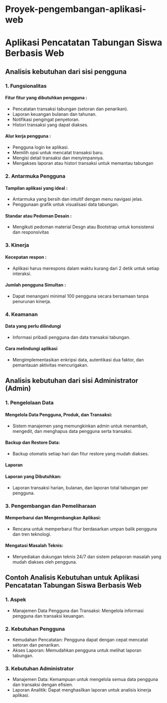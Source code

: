 # Proyek-pengembangan-aplikasi-web
# Aplikasi Pencatatan Tabungan Siswa Berbasis Web
## Analisis kebutuhan dari sisi pengguna
### 1. Fungsionalitas
#### Fitur fitur yang dibutuhkan pengguna :
- Pencatatan transaksi tabungan (setoran dan penarikan).
- Laporan keuangan bulanan dan tahunan.
- Notifikasi pengingat penyetoran.
- Histori transaksi yang dapat diakses.
#### Alur kerja pengguna :
- Pengguna login ke aplikasi.
- Memilih opsi untuk mencatat transaksi baru.
- Mengisi detail transaksi dan menyimpannya.
- Mengakses laporan atau histori transaksi untuk memantau tabungan
### 2. Antarmuka Pengguna
#### Tampilan aplikasi yang ideal :
- Antarmuka yang bersih dan intuitif dengan menu navigasi jelas.
- Penggunaan grafik untuk visualisasi data tabungan.
#### Standar atau Pedoman Desain :
- Mengikuti pedoman material Desgn atau Bootstrap untuk konsistensi dan responsivitas
### 3. Kinerja
#### Kecepatan respon :
- Aplikasi harus merespons dalam waktu kurang dari 2 detik untuk setiap interaksi.
#### Jumlah pengguna Simultan : 
- Dapat menangani minimal 100 pengguna secara bersamaan tanpa penurunan kinerja.
### 4. Keamanan
#### Data yang perlu dilindungi
- Informasi pribadi pengguna dan data transaksi tabungan.
#### Cara melindungi aplikasi
- Mengimplementasikan enkripsi data, autentikasi dua faktor, dan pemantauan aktivitas mencurigakan.

## Analisis kebutuhan dari sisi Administrator (Admin)
### 1. Pengelolaan Data
#### Mengelola Data Pengguna, Produk, dan Transaksi:
- Sistem manajemen yang memungkinkan admin untuk menambah, mengedit, dan menghapus data pengguna serta transaksi.
#### Backup dan Restore Data:
- Backup otomatis setiap hari dan fitur restore yang mudah diakses.
#### Laporan
#### Laporan yang Dibutuhkan:
- Laporan transaksi harian, bulanan, dan laporan total tabungan per pengguna.
### 3. Pengembangan dan Pemeliharaan
#### Memperbarui dan Mengembangkan Aplikasi:
- Rencana untuk memperbarui fitur berdasarkan umpan balik pengguna dan tren teknologi.
#### Mengatasi Masalah Teknis:
- Menyediakan dukungan teknis 24/7 dan sistem pelaporan masalah yang mudah diakses oleh pengguna.

## Contoh Analisis Kebutuhan untuk Aplikasi Pencatatan Tabungan Siswa Berbasis Web
### 1. Aspek
- Manajemen Data Pengguna dan Transaksi: Mengelola informasi pengguna dan transaksi keuangan.
### 2. Kebutuhan Pengguna
- Kemudahan Pencatatan: Pengguna dapat dengan cepat mencatat setoran dan penarikan.
- Akses Laporan: Memudahkan pengguna untuk melihat laporan tabungan.
### 3. Kebutuhan Administrator
- Manajemen Data: Kemampuan untuk mengelola semua data pengguna dan transaksi dengan efisien.
- Laporan Analitik: Dapat menghasilkan laporan untuk analisis kinerja aplikasi.
